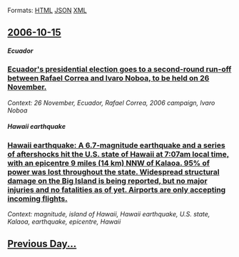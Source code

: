 
Formats: [HTML](2006/10/15/index.html)  [JSON](2006/10/15/index.json)  [XML](2006/10/15/index.xml)  

## [2006-10-15](/news/2006/10/15/index.md)

##### Ecuador
### [ Ecuador's presidential election goes to a second-round run-off between Rafael Correa and lvaro Noboa, to be held on 26 November. ](/news/2006/10/15/ecuador-s-presidential-election-goes-to-a-second-round-run-off-between-rafael-correa-and-alvaro-noboa-to-be-held-on-26-november.md)
_Context: 26 November, Ecuador, Rafael Correa, 2006 campaign, lvaro Noboa_

##### Hawaii earthquake
### [ Hawaii earthquake: A 6.7-magnitude earthquake and a series of aftershocks hit the U.S. state of Hawaii at 7:07am local time, with an epicentre 9 miles (14 km) NNW of Kalaoa. 95% of power was lost throughout the state. Widespread structural damage on the Big Island is being reported, but no major injuries and no fatalities as of yet. Airports are only accepting incoming flights. ](/news/2006/10/15/hawaii-earthquake-a-6-7-magnitude-earthquake-and-a-series-of-aftershocks-hit-the-u-s-state-of-hawaii-at-7-07am-local-time-with-an-epicen.md)
_Context: magnitude, island of Hawaii, Hawaii earthquake, U.S. state, Kalaoa, earthquake, epicentre, Hawaii_

## [Previous Day...](/news/2006/10/14/index.md)

